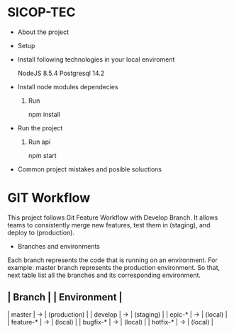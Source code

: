 # SICOP-TEC


 * About the project


 * Setup

 - Install following technologies in your local enviroment
   
    NodeJS 8.5.4
    Postgresql 14.2


 - Install node modules dependecies

    1. Run
  
        npm install


 - Run the project

    1. Run api
   
        npm start


 - Common project mistakes and posible soluctions



# GIT Workflow

This project follows Git Feature Workflow with Develop Branch. It allows teams to consistently merge new features, test them in (staging), and deploy to (production).


* Branches and environments

Each branch represents the code that is running on an environment. For example: master branch represents the production environment. So that, next table list all the branches and its corresponding environment.

| Branch    |   | Environment |
-----------------------------
| master    | -> |	(production) |
| develop   | -> |	(staging) |
| epic-*    | -> |	(local) |
| feature-* | -> |	(local) |
| bugfix-*  | -> |	(local) |
| hotfix-*  | -> |	(local) |
